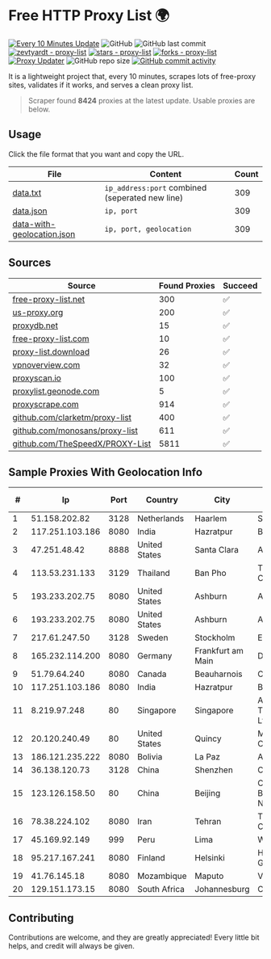 
# Free HTTP Proxy List 🌍

[![Every 10 Minutes Update](https://github.com/mertguvencli/http-proxy-list/actions/workflows/main.yml/badge.svg?branch=main)](https://github.com/mertguvencli/http-proxy-list/actions/workflows/main.yml)
![GitHub](https://img.shields.io/github/license/mertguvencli/http-proxy-list)
![GitHub last commit](https://img.shields.io/github/last-commit/mertguvencli/http-proxy-list)
[![zevtyardt - proxy-list](https://img.shields.io/static/v1?label=zevtyardt&message=proxy-list&color=blue&logo=github)](https://github.com/zevtyardt/proxy-list "Go to GitHub repo")
[![stars - proxy-list](https://img.shields.io/github/stars/zevtyardt/proxy-list?style=social)](https://github.com/zevtyardt/proxy-list)
[![forks - proxy-list](https://img.shields.io/github/forks/zevtyardt/proxy-list?style=social)](https://github.com/zevtyardt/proxy-list)
[![Proxy Updater](https://github.com/zevtyardt/proxy-list/workflows/Proxy%20Updater/badge.svg)](https://github.com/zevtyardt/proxy-list/actions?query=workflow:"Proxy+Updater")
![GitHub repo size](https://img.shields.io/github/repo-size/zevtyardt/proxy-list)
[![GitHub commit activity](https://img.shields.io/github/commit-activity/m/zevtyardt/proxy-list?logo=commits)](https://github.com/zevtyardt/proxy-list/commits/main)

It is a lightweight project that, every 10 minutes, scrapes lots of free-proxy sites, validates if it works, and serves a clean proxy list.

> Scraper found **8424** proxies at the latest update. Usable proxies are below.

## Usage

Click the file format that you want and copy the URL.

|File|Content|Count|
|----|-------|-----|
|[data.txt](https://raw.githubusercontent.com/mertguvencli/http-proxy-list/main/proxy-list/data.txt)|`ip_address:port` combined (seperated new line)|309|
|[data.json](https://raw.githubusercontent.com/mertguvencli/http-proxy-list/main/proxy-list/data.json)|`ip, port`|309|
|[data-with-geolocation.json](https://raw.githubusercontent.com/mertguvencli/http-proxy-list/main/proxy-list/data-with-geolocation.json)|`ip, port, geolocation`|309|

## Sources

|Source|Found Proxies|Succeed|
|------|-------------|-------|
|[free-proxy-list.net](https://free-proxy-list.net)|300|✅|
|[us-proxy.org](https://www.us-proxy.org)|200|✅|
|[proxydb.net](http://proxydb.net)|15|✅|
|[free-proxy-list.com](https://free-proxy-list.com/?page=&port=&type%5B%5D=http&type%5B%5D=https&up_time=0&search=Search)|10|✅|
|[proxy-list.download](https://www.proxy-list.download/HTTP)|26|✅|
|[vpnoverview.com](https://vpnoverview.com/privacy/anonymous-browsing/free-proxy-servers)|32|✅|
|[proxyscan.io](https://www.proxyscan.io)|100|✅|
|[proxylist.geonode.com](https://proxylist.geonode.com/api/proxy-list?limit=300&page=1&sort_by=lastChecked&sort_type=desc&protocols=http,https)|5|✅|
|[proxyscrape.com](https://api.proxyscrape.com/v2/?request=displayproxies&protocol=http&timeout=10000&country=all&ssl=all&anonymity=all)|914|✅|
|[github.com/clarketm/proxy-list](https://raw.githubusercontent.com/clarketm/proxy-list/master/proxy-list-raw.txt)|400|✅|
|[github.com/monosans/proxy-list](https://raw.githubusercontent.com/monosans/proxy-list/main/proxies/http.txt)|611|✅|
|[github.com/TheSpeedX/PROXY-List](https://raw.githubusercontent.com/TheSpeedX/PROXY-List/master/http.txt)|5811|✅|


## Sample Proxies With Geolocation Info

|#|Ip|Port|Country|City|Internet Service Provider|
|-|--|----|-------|----|-------------------------|
|1|51.158.202.82|3128|Netherlands|Haarlem|SCALEWAY|
|2|117.251.103.186|8080|India|Hazratpur|BSNL Internet|
|3|47.251.48.42|8888|United States|Santa Clara|Alibaba.com LLC|
|4|113.53.231.133|3129|Thailand|Ban Pho|TOT Public Company Limited|
|5|193.233.202.75|8080|United States|Ashburn|Alexhost SRL|
|6|193.233.202.75|8080|United States|Ashburn|Alexhost SRL|
|7|217.61.247.50|3128|Sweden|Stockholm|Elastx AB|
|8|165.232.114.200|8080|Germany|Frankfurt am Main|DigitalOcean, LLC|
|9|51.79.64.240|8080|Canada|Beauharnois|OVH SAS|
|10|117.251.103.186|8080|India|Hazratpur|BSNL Internet|
|11|8.219.97.248|80|Singapore|Singapore|Alibaba (US) Technology Co., Ltd.|
|12|20.120.240.49|80|United States|Quincy|Microsoft Corporation|
|13|186.121.235.222|8080|Bolivia|La Paz|AXS Bolivia S. A.|
|14|36.138.120.73|3128|China|Shenzhen|China Mobile|
|15|123.126.158.50|80|China|Beijing|China Unicom Beijing Province Network|
|16|78.38.224.102|8080|Iran|Tehran|Telecommunication Company of Iran|
|17|45.169.92.149|999|Peru|Lima|Wigo S.A.|
|18|95.217.167.241|8080|Finland|Helsinki|Hetzner Online GmbH|
|19|41.76.145.18|8080|Mozambique|Maputo|VM  S.A|
|20|129.151.173.15|8080|South Africa|Johannesburg|Oracle Corporation|



## Contributing

Contributions are welcome, and they are greatly appreciated! Every
little bit helps, and credit will always be given.

